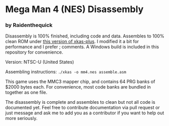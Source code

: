 # Mega Man 4 (NES) Disassembly

### by Raidenthequick

Disassembly is 100% finished, including code and data. Assembles to 100% clean ROM under [this version of xkas-plus](https://github.com/Raidenthequick/xkas-plus). I modified it a bit for performance and I prefer ; comments. A Windows build is included in this repository for convenience.

Version:
NTSC-U (United States)

Assembling instructions:
`./xkas -o mm4.nes assemble.asm`

This game uses the MMC3 mapper chip, and contains 64 PRG banks of $2000 bytes each. For convenience, most code banks are bundled in together as one file.

The disassembly is complete and assembles to clean but not all code is documented yet. Feel free to contribute documentation via pull request or just message and ask me to add you as a contributor if you want to help out more seriously.
